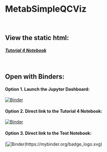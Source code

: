 # MetabSimpleQCViz
<br />

## View the static html:
#### *[Tutorial 4 Notebook](https://cimcb.github.io/MetabSimpleQcViz/Tutorial4.html)*

<br />

## Open with Binders:
#### Option 1. Launch the Jupyter Dashboard:
[![Binder](https://mybinder.org/badge_logo.svg)](https://mybinder.org/v2/gh/cimcb/MetabSimpleQcViz/master)
<br />
#### Option 2. Direct link to the Tutorial 4 Notebook:
[![Binder](https://mybinder.org/badge_logo.svg)](https://mybinder.org/v2/gh/cimcb/MetabSimpleQcViz/master?filepath=Tutorial4.ipynb)

#### Option 3. Direct link to the Test Notebook:
[![Binder(https://mybinder.org/badge_logo.svg)](https://mybinder.org/v2/gh/aiprof/JupyterExample/91b0c27bbe062f4ecf7f23e8e0b010848a09438a)
